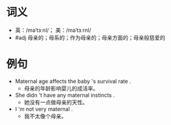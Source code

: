 # 词义
- 英：/məˈtɜːnl/； 美：/məˈtɜːrnl/
- #adj 母亲的；母系的；作为母亲的；母亲方面的；母亲般慈爱的
# 例句
- Maternal age affects the baby 's survival rate .
	- 母亲的年龄影响婴儿的成活率。
- She didn 't have any maternal instincts .
	- 她没有一点做母亲的天性。
- I 'm not very maternal .
	- 我不太像个母亲。
